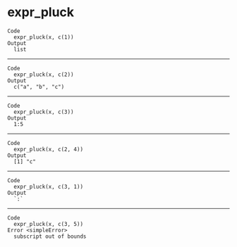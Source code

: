 # expr_pluck

    Code
      expr_pluck(x, c(1))
    Output
      list

---

    Code
      expr_pluck(x, c(2))
    Output
      c("a", "b", "c")

---

    Code
      expr_pluck(x, c(3))
    Output
      1:5

---

    Code
      expr_pluck(x, c(2, 4))
    Output
      [1] "c"

---

    Code
      expr_pluck(x, c(3, 1))
    Output
      `:`

---

    Code
      expr_pluck(x, c(3, 5))
    Error <simpleError>
      subscript out of bounds


